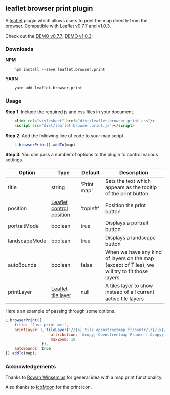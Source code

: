 ## leaflet browser print plugin

A [leaflet](http://www.leafletjs.com) plugin which allows users to print the map directly from the browser. Compatible with Leaflet v0.7.7 and v1.0.3.

Check out the [DEMO v0.7.7](https://igor-vladyka.github.io/leaflet.browser.print/v0.7.7.html);
			  [DEMO v1.0.3](https://igor-vladyka.github.io/leaflet.browser.print/v1.0.3.html);

### Downloads
**NPM**
````
	npm install --save leaflet.browser.print
````

**YARN**
````
	yarn add leaflet.browser.print
````

### Usage
**Step 1.** Include the required js and css files in your document.

```html
	<link rel="stylesheet" href="dist/leaflet.browser.print.css"/>
	<script src="dist/leaflet.browser.print.js"></script>
```

**Step 2.** Add the following line of code to your map script

``` js
	L.browserPrint().addTo(map)
```

**Step 3.**
You can pass a number of options to the plugin to control various settings.

| Option        | Type         | Default      | Description   |
| ------------- |--------------|--------------|---------------|
| title | string | 'Print map' | Sets the text which appears as the tooltip of the print button |
| position | [Leaflet control position](http://leafletjs.com/reference.html#control-positions) | 'topleft' | Position the print button |
| portraitMode | boolean | true | Displays a portrait button |
| landscapeMode | boolean | true | Displays a landscape button |
| autoBounds | boolean | false | When we have any kind of layers on the map (except of Tiles), we will try to fit those layers |
| printLayer | [Leaflet tile layer](http://leafletjs.com/reference-0.7.7.html#tilelayer) | null | A tiles layer to show instead of all current active tile layers |

Here's an example of passing through some options.
``` js
L.browserPrint({
	title: 'Just print me!',
	printLayer: L.tileLayer('//{s}.tile.openstreetmap.fr/osmfr/{z}/{x}/{y}.png', {
					attribution: '&copy; Openstreetmap France | &copy; <a href="http://www.openstreetmap.org/copyright">OpenStreetMap</a>',
					maxZoom: 19
				}),
	autoBounds: true
}).addTo(map);
```

### Acknowledgements
Thanks to [Rowan Winsemius](https://github.com/rowanwins/leaflet-easyPrint) for general idea with a map print functionality.

Also thanks to [IcoMoon](http://icomoon.io/) for the print icon.
